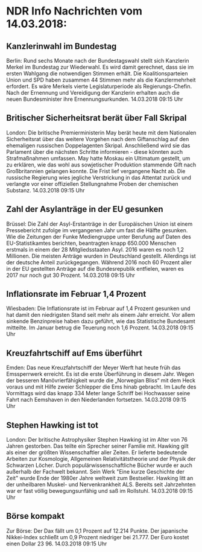 # NDR Info Nachrichten vom 14.03.2018:


## Kanzlerinwahl im Bundestag
Berlin:	Rund sechs Monate nach der Bundestagswahl stellt sich Kanzlerin Merkel im Bundestag zur Wiederwahl. Es wird damit gerechnet, dass sie im ersten Wahlgang die notwendigen Stimmen erhält. Die Koalitionsparteien Union und SPD haben zusammen 44 Stimmen  mehr als die Kanzlermehrheit erfordert. Es wäre Merkels vierte Legislaturperiode als Regierungs-Chefin. Nach der Ernennung und Vereidigung der Kanzlerin erhalten auch die neuen Bundesminister ihre Ernennungsurkunden. 14.03.2018 09:15 Uhr 

## Britischer Sicherheitsrat berät über Fall Skripal
London: Die britische Premierministerin May berät heute mit dem Nationalen Sicherheitsrat über das weitere Vorgehen nach dem Giftanschlag auf den ehemaligen russischen Doppelagenten Skripal. Anschließend wird sie das Parlament über die nächsten Schritte informieren - diese könnten auch Strafmaßnahmen umfassen. May hatte Moskau ein Ultimatum gestellt, um zu erklären, wie das wohl aus sowjetischer Produktion stammende Gift nach Großbritannien gelangen konnte. Die Frist lief vergangene Nacht ab. Die russische Regierung wies jegliche Verstrickung in das Attentat zurück und verlangte vor einer offiziellen Stellungnahme Proben der chemischen Substanz. 14.03.2018 09:15 Uhr 

## Zahl der Asylanträge in der EU gesunken
Brüssel: Die Zahl der Asyl-Erstanträge in der Europäischen Union ist einem Pressebericht zufolge im vergangenen Jahr um fast die Hälfte gesunken. Wie die Zeitungen der Funke Mediengruppe unter Berufung auf Daten des EU-Statistikamtes berichten, beantragten knapp 650.000 Menschen erstmals in einem der 28 Mitgliedsstaaten Asyl. 2016 waren es noch 1,2 Millionen. Die meisten Anträge wurden in Deutschland gestellt. Allerdings ist der deutsche Anteil zurückgegangen. Während 2016 noch 60 Prozent aller in der EU gestellten Anträge auf die Bundesrepublik entfielen, waren es 2017 nur noch gut 30 Prozent. 14.03.2018 09:15 Uhr 

## Inflationsrate im Februar 1,4 Prozent
Wiesbaden: Die Inflationsrate ist im Februar auf 1,4 Prozent gesunken und hat damit den niedrigsten Stand seit mehr als einem Jahr erreicht. Vor allem sinkende Benzinpreise haben dazu geführt, wie das Statistische Bundesamt mitteilte. Im Januar betrug die Teuerung noch 1,6 Prozent. 14.03.2018 09:15 Uhr 

## Kreuzfahrtschiff auf Ems überführt
Emden:	Das neue Kreuzfahrtschiff der Meyer Werft hat heute früh das Emssperrwerk erreicht. Es ist die erste Überführung in diesem Jahr. Wegen der besseren Manövrierfähigkeit wurde die „Norwegian Bliss“ mit dem Heck voraus und mit Hilfe zweier Schlepper die Ems hinab gebracht. Im Laufe des Vormittags wird das knapp 334 Meter lange Schriff bei Hochwasser seine Fahrt nach Eemshaven in den Niederlanden fortsetzen. 14.03.2018 09:15 Uhr 

## Stephen Hawking ist tot
London: Der britische Astrophysiker Stephen Hawking ist im Alter von 76 Jahren gestorben. Das teilte ein Sprecher seiner Familie mit. Hawking gilt als einer der größten Wissenschaftler aller Zeiten. Er lieferte bedeutende Arbeiten zur Kosmologie, Allgemeinen Relativitätstheorie und der Physik der Schwarzen Löcher. Durch populärwissenschaftliche Bücher wurde er auch außerhalb der Fachwelt bekannt. Sein Werk "Eine kurze Geschichte der Zeit" wurde Ende der 1980er Jahre weltweit zum Bestseller. Hawking litt an der unheilbaren Muskel- und Nervenkrankheit ALS. Bereits seit Jahrzehnten war er fast völlig bewegungsunfähig und saß im Rollstuhl. 14.03.2018 09:15 Uhr 

## Börse kompakt
Zur Börse: Der Dax fällt um 0,1 Prozent auf 12.214 Punkte. Der japanische Nikkei-Index schließt um 0,9 Prozent niedriger bei 21.777. Der Euro kostet einen Dollar 23 96. 14.03.2018 09:15 Uhr 
